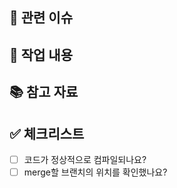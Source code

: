 <!--
[제목]
작업: 회원 가입 기능 구현
-->
## 🔗 관련 이슈
<!--
ex) - #12  
-->

## 📌 작업 내용
<!--
- 어떤 작업을 했는지 간단히 요약해주세요
- 예: 로그인 기능 API 연동
-->

## 📚 참고 자료
<!--  
- https://example.com/signup-api (회원 가입 API 설계서)  
- https://example.com/bcrypt (Spring Security BCryptPasswordEncoder 사용법)
-->  

## ✅ 체크리스트
- [ ] 코드가 정상적으로 컴파일되나요?
- [ ] merge할 브랜치의 위치를 확인했나요?
